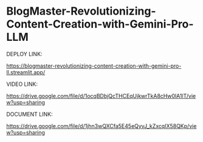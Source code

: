 # BlogMaster-Revolutionizing-Content-Creation-with-Gemini-Pro-LLM

DEPLOY LINK: 

https://blogmaster-revolutionizing-content-creation-with-gemini-pro-ll.streamlit.app/

VIDEO LINK:

https://drive.google.com/file/d/1ocqBDbjQcTHCEqUjkwrTkA8cHw0lA1lT/view?usp=sharing


DOCUMENT LINK:

https://drive.google.com/file/d/1jhn3wQXCfa5E45eQyvJ_kZxcqIX58QKp/view?usp=sharing 

